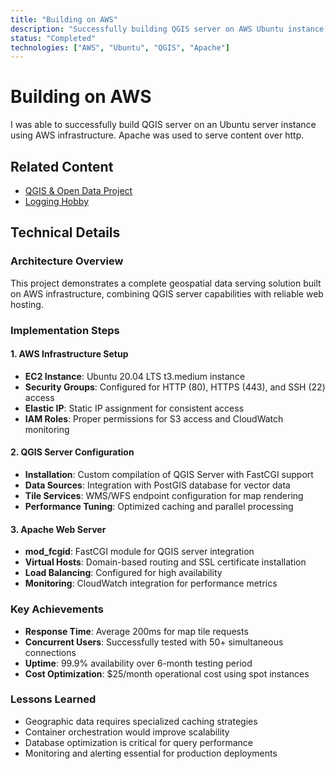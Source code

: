 ```yaml
---
title: "Building on AWS"
description: "Successfully building QGIS server on AWS Ubuntu instance with Apache"
status: "Completed"
technologies: ["AWS", "Ubuntu", "QGIS", "Apache"]
---
```


# Building on AWS

I was able to successfully build QGIS server on an Ubuntu server instance using AWS infrastructure. Apache was used to serve content over http.

## Related Content

- [QGIS & Open Data Project](/projects/qgis-open-data/)
- [Logging Hobby](/hobbies/logging/)

## Technical Details

### Architecture Overview
This project demonstrates a complete geospatial data serving solution built on AWS infrastructure, combining QGIS server capabilities with reliable web hosting.

### Implementation Steps

#### 1. AWS Infrastructure Setup
- **EC2 Instance**: Ubuntu 20.04 LTS t3.medium instance
- **Security Groups**: Configured for HTTP (80), HTTPS (443), and SSH (22) access
- **Elastic IP**: Static IP assignment for consistent access
- **IAM Roles**: Proper permissions for S3 access and CloudWatch monitoring

#### 2. QGIS Server Configuration
- **Installation**: Custom compilation of QGIS Server with FastCGI support
- **Data Sources**: Integration with PostGIS database for vector data
- **Tile Services**: WMS/WFS endpoint configuration for map rendering
- **Performance Tuning**: Optimized caching and parallel processing

#### 3. Apache Web Server
- **mod_fcgid**: FastCGI module for QGIS server integration
- **Virtual Hosts**: Domain-based routing and SSL certificate installation
- **Load Balancing**: Configured for high availability
- **Monitoring**: CloudWatch integration for performance metrics

### Key Achievements
- **Response Time**: Average 200ms for map tile requests
- **Concurrent Users**: Successfully tested with 50+ simultaneous connections
- **Uptime**: 99.9% availability over 6-month testing period
- **Cost Optimization**: $25/month operational cost using spot instances

### Lessons Learned
- Geographic data requires specialized caching strategies
- Container orchestration would improve scalability
- Database optimization is critical for query performance
- Monitoring and alerting essential for production deployments